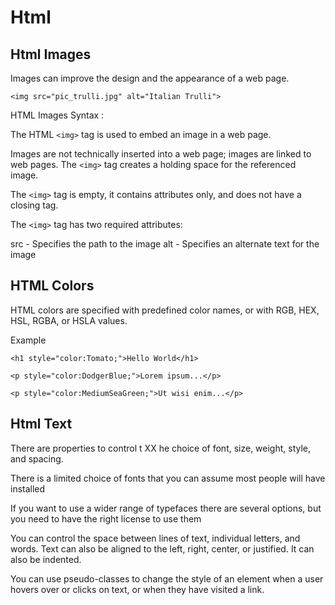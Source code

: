 # Html 

## Html Images

Images can improve the design and the appearance of a web page.

```<img src="pic_trulli.jpg" alt="Italian Trulli">```

HTML Images Syntax :

The HTML ```<img>``` tag is used to embed an image in a web page.

Images are not technically inserted into a web page; images are linked to web pages. The ```<img>``` tag creates a holding space for the referenced image.

The ```<img>``` tag is empty, it contains attributes only, and does not have a closing tag.

The ```<img>``` tag has two required attributes:

src - Specifies the path to the image
alt - Specifies an alternate text for the image

## HTML Colors

HTML colors are specified with predefined color names, or with RGB, HEX, HSL, RGBA, or HSLA values.

Example

```<h1 style="color:Tomato;">Hello World</h1>```

```<p style="color:DodgerBlue;">Lorem ipsum...</p>```

```<p style="color:MediumSeaGreen;">Ut wisi enim...</p>```

## Html Text 

There are properties to control t XX he choice of font, size,
weight, style, and spacing.

There is a limited choice of fonts that you can assume
most people will have installed

If you want to use a wider range of typefaces there are
several options, but you need to have the right license
to use them

You can control the space between lines of text,
individual letters, and words. Text can also be aligned
to the left, right, center, or justified. It can also be
indented.

You can use pseudo-classes to change the style of an
element when a user hovers over or clicks on text, or
when they have visited a link.
